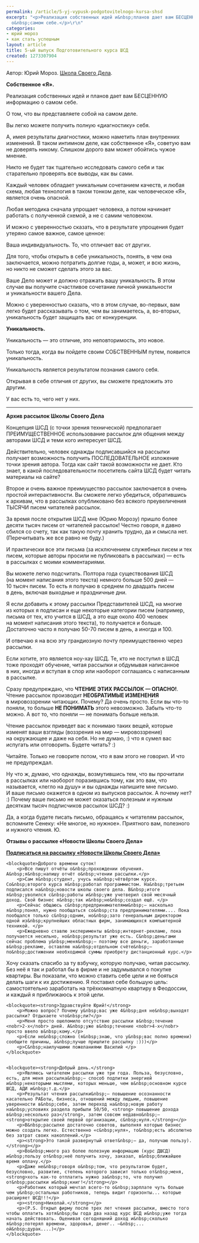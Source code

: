 ```yaml
---
permalink: /article/5-yj-vypusk-podgotovitelnogo-kursa-shsd
excerpt: "<p>Реализация собственных идей и&nbsp;планов дает вам БЕСЦЕННУЮ информацию
  о&nbsp;самом себе.</p>\r\n"
categories:
- юрий мороз
- как стать успешным
layout: article
title: 5-ый выпуск Подготовительного курса ШСД
created: 1273307904
---
```

<!--break-->
Автор: Юрий Мороз. <a href="http://www.shsd.ru/">Школа Своего Дела</a>. <br/>
<p><strong>Собственное «Я».</strong></p>
<p>Реализация собственных идей и&nbsp;планов дает вам БЕСЦЕННУЮ информацию о&nbsp;самом себе.</p>
<p>О&nbsp;том, что вы&nbsp;представляете собой на&nbsp;самом деле.</p>
<p>Вы&nbsp;легко можете получить полную «диагностику» себя.</p>
<p>А, имея результаты диагностики, можно наметить план внутренних изменений. В&nbsp;таком интимном деле, как собственное «Я», советую вам не&nbsp;доверять никому. Слишком дорого вам может обойтись чужое мнение.</p>
<p>Никто не&nbsp;будет так тщательно исследовать самого себя и&nbsp;так старательно проверять все выводы, как вы&nbsp;сами.</p>
<p>Каждый человек обладает уникальным сочетанием качеств, и&nbsp;любая схема, любая технология в&nbsp;таком тонком деле, как человеческое «Я», является очень опасной.</p>
<p>Любая методика сначала упрощает человека, а&nbsp;потом начинает работать с&nbsp;полученной схемой, а&nbsp;не&nbsp;с&nbsp;самим человеком.</p>
<p>И&nbsp;можно с&nbsp;уверенностью сказать, что в&nbsp;результате упрощения будет утеряно самое важное, самое ценное:</p>
<p>Ваша индивидуальность. То, что отличает вас от&nbsp;других.</p>
<p>Для того, чтобы открыть в&nbsp;себе уникальность, понять, в&nbsp;чем она заключается, можно потратить долгие годы, а, может, и&nbsp;всю жизнь, но&nbsp;никто не&nbsp;сможет сделать этого за&nbsp;вас.</p>
<p>Ваше Дело может и&nbsp;должно отражать вашу уникальность. В&nbsp;этом случае вы&nbsp;получите счастливое сочетание личной уникальности и&nbsp;уникальности вашего Дела.</p>
<p>Можно с&nbsp;уверенностью сказать, что в&nbsp;этом случае, во-первых, вам легко будет рассказывать о&nbsp;том, чем вы&nbsp;занимаетесь, а, во-вторых, уникальность будет защищать вас от&nbsp;конкуренции.</p>
<p><strong>Уникальность.</strong></p>
<p>Уникальность&nbsp;— это отличие, это неповторимость, это новое.</p>
<p>Только тогда, когда вы&nbsp;пойдете своим СОБСТВЕННЫМ путем, появится уникальность.</p>
<p>Уникальность является результатом познания самого себя.</p>
<p>Открывая в&nbsp;себе отличия от&nbsp;других, вы&nbsp;сможете предложить это другим.</p>
<p>У&nbsp;вас есть&nbsp;то, чего нет у&nbsp;них.</p>
<hr/> 
<p><strong>Архив рассылок Школы Своего Дела</strong></p>
<p>Концепция ШСД (с&nbsp;точки зрения технической) предполагает ПРЕИМУЩЕСТВЕННОЕ использование рассылок для общения между авторами ШСД и&nbsp;теми кого интересует ШСД.</p>
<p>Действительно, человек однажды подписавшийся на&nbsp;рассылки получает возможность получить ПОСЛЕДОВАТЕЛЬНОЕ изложение точки зрения автора. Тогда как сайт такой возможности не&nbsp;дает. Кто знает, в&nbsp;какой последовательности посетитель сайта ШСД будет читать материалы на&nbsp;сайте?</p>
<p>Второе и&nbsp;очень важное преимущество рассылок заключается в&nbsp;очень простой интерактивности. Вы&nbsp;сможете легко убедиться, обратившись к&nbsp;архивам, что в&nbsp;рассылках опубликовано без всякого преувеличения ТЫСЯЧИ писем читателей рассылок.</p>
<p>За&nbsp;время после открытия ШСД мне (Юрию Морозу) пришло более десяти тысяч писем от&nbsp;читателей рассылок! Честно говоря, я&nbsp;давно сбился со&nbsp;счету, так как такую почту хранить трудно, да&nbsp;и&nbsp;смысла нет. (Перечитывать&nbsp;же все равно не&nbsp;буду.)</p>
<p>И&nbsp;практически все эти письма (за&nbsp;исключением служебных писем и&nbsp;тех писем, которые авторы просили не&nbsp;публиковать в&nbsp;рассылках)&nbsp;— есть в&nbsp;рассылках с&nbsp;моими комментариями.</p>
<p>Вы&nbsp;можете легко подсчитать. Полтора года существования ШСД (на&nbsp;момент написания этого текста) немного больше 500 дней&nbsp;— 10&nbsp;тысяч писем. То&nbsp;есть я&nbsp;получаю в&nbsp;среднем по&nbsp;двадцать писем в&nbsp;день, включая выходные и&nbsp;праздничные дни.</p>
<p>Я&nbsp;если добавить к&nbsp;этому рассылки Представителей ШСД, на&nbsp;многие из&nbsp;которых я&nbsp;подписан и&nbsp;еще некоторые категории писем (например, письма от&nbsp;тех, кто учится в&nbsp;ШСД, а&nbsp;это еще около 400 человек на&nbsp;момент написания этого текста), то&nbsp;получается и&nbsp;больше. Достаточно часто я&nbsp;получаю <nobr>50-70</nobr> писем в&nbsp;день, а&nbsp;иногда и&nbsp;100.</p>
<p>И&nbsp;отвечаю я&nbsp;на&nbsp;всю эту грандиозную почту преимущественно через рассылки.</p>
<p>Если хотите, это является ноу-хау ШСД. Те, кто не&nbsp;поступил в&nbsp;ШСД тоже проходят обучение, читая рассылки и&nbsp;обдумывая написанное в&nbsp;них, иногда и&nbsp;вступая в&nbsp;спор или наоборот соглашаясь с&nbsp;написанным в&nbsp;рассылке. </p>
<p>Сразу предупреждаю, что <strong>ЧТЕНИЕ ЭТИХ РАССЫЛОК&nbsp;— ОПАСНО!</strong>. Чтение рассылок производит <strong>НЕОБРАТИМЫЕ ИЗМЕНЕНИЯ</strong> в&nbsp;мировоззрении читающих. Почему? Да&nbsp;очень просто. Если вы&nbsp;что-то поняли, то&nbsp;больше <strong>НЕ&nbsp;ПОНИМАТЬ</strong> этого невозможно. Забыть что-то можно. А&nbsp;вот&nbsp;то, что поняли&nbsp;— не&nbsp;понимать больше нельзя.</p>
<p>Чтение рассылок приведет вас к&nbsp;понимаю таких вещей, которые изменят ваши взгляды (воззрения на&nbsp;мир&nbsp;— мировоззрение) на&nbsp;окружающее и&nbsp;даже на&nbsp;себя. Но&nbsp;не&nbsp;думаю, :) что я&nbsp;сумел вас испугать или отговорить. Будете читать? :)</p>
<p>Читайте. Только не&nbsp;говорите потом, что я&nbsp;вам этого не&nbsp;говорил. И&nbsp;что не&nbsp;предупреждал. </p>
<p>Ну&nbsp;что&nbsp;ж, думаю, что однажды, возмутившись тем, что вы&nbsp;прочитали в&nbsp;рассылках или наоборот поразившись тому, как это вам, что называется, «легло на&nbsp;душу» и&nbsp;вы&nbsp;однажды напишите мне письмо. И&nbsp;ваше письмо окажется в&nbsp;одном из&nbsp;выпусков рассылок. А&nbsp;почему нет? :) Почему ваше письмо не&nbsp;может оказаться полезным и&nbsp;нужным десяткам тысяч подписчиков рассылок ШСД? :) </p>
<p>Да, а&nbsp;когда будете писать письмо, обращаясь к&nbsp;читателям рассылок, вспомните Сенеку: «Не&nbsp;многое, но&nbsp;нужное». Приятного вам, полезного и&nbsp;нужного чтения. Ю. </p>
<p><strong>Отзывы о&nbsp;рассылке «Новости Школы Своего Дела»</strong></p>
<p><strong><strong><a href="http://replay.web.archive.org/20080928071455/http://subscribe.ru/catalog/economics.school.moroz">Подписаться на&nbsp;рассылку «Новости Школы Своего Дела»</a></strong></strong></p>
 
	<blockquote>Доброго времени суток! 
		<p>Все пишут отчёты о&nbsp;прохождении обучения. А&nbsp;я&nbsp;напишу отчёт о&nbsp;чтении рассылки.</p>
		<p>Сам я&nbsp;студент, учусь на&nbsp;чётвёртом курсе. Со&nbsp;второго курса я&nbsp;работал программистом. На&nbsp;третьем подписался на&nbsp;новости школы своего дела. В&nbsp;итоге я&nbsp;уволился с&nbsp;работы и&nbsp;уже учетверил свой месячный доход. Свой бизнес я&nbsp;так и&nbsp;не&nbsp;создал ещё. </p>
		<p>Сейчас общаюсь с&nbsp;предпринимателями&nbsp;— насколько я&nbsp;понял, нужно пообщаться со&nbsp;ста предпринимателями.... Пока пообщался только с&nbsp;одним, но&nbsp;зато генеральным директором одной из&nbsp;крупнейших областных фирм, занимающихся компьютерной техникой. </p>
		<p>Ежедневно ставлю эксперименты в&nbsp;интернет-рекламе, пока получается несильно, но&nbsp;результат уже есть. С&nbsp;деньгами сейчас проблема у&nbsp;меня&nbsp;— поэтому все деньги, заработанные в&nbsp;рекламе, оставляю на&nbsp;отдельном счёте&nbsp;— по&nbsp;достижении необходимой суммы приобрету дистанционный курс.</p>
 Хочу сказать спасибо за&nbsp;ту&nbsp;взбучку, которую получаю, читая рассылку. Без неё я&nbsp;так и&nbsp;работал&nbsp;бы в&nbsp;фирме и&nbsp;не&nbsp;задумывался о&nbsp;покупке квартиры. Вы&nbsp;показали, что можно ставить себе цели и&nbsp;не&nbsp;бояться делать шаги к&nbsp;их&nbsp;достижению. Я&nbsp;поставил себе большую цель: самостоятельно заработать на&nbsp;трёхкомнатную квартиру в&nbsp;Феодоссии, и&nbsp;каждый я&nbsp;приближаюсь к&nbsp;этой цели. 
	</blockquote>
 
 
	<blockquote><strong>Здравствуйте Юрий!</strong> 
		<p>Можно вопрос? Почему у&nbsp;вас уже 4&nbsp;дня не&nbsp;выходят рассылки? Отдыхаете что&nbsp;ли?</p>
		<p>Меня просто ошеломило отсутствие рассылки в&nbsp;течение <nobr>2-х</nobr> дней. А&nbsp;уже в&nbsp;течение <nobr>4-х</nobr> просто ввело в&nbsp;кому.</p>
		<p>Если не&nbsp;сложно (я&nbsp;знаю, что у&nbsp;вас полно времени) сообщите причины, а&nbsp;лучше пришлите рассылку :)))</p>
		<p>С&nbsp;наилучшими пожеланиями Василий </p>
 	</blockquote>
 
 
	<blockquote><strong>Добрый день.</strong> 
		<p>Являюсь читателем рассылки уже три года. Польза, безусловно, есть, для меня рассылка&nbsp;— способ подпитки энергией и&nbsp;некоторыми мыслями, которых меньше, чем в&nbsp;основном курсе ШСД, АДИ и&nbsp;т.д.</p>
		<p>Результат чтения рассылки&nbsp;— повышение осознанности касательно РАБоты, бизнеса, отношений между людьми, повышение уверенности в&nbsp;себе, затем переход на&nbsp;новую работу на&nbsp;условиях раздела прибыли 50/50, <strong> повышение дохода в&nbsp;несколько раз</strong>, затем совсем недавно&nbsp;— <strong>открытие своей первой организации, с&nbsp;нуля.</strong></p>
		<p>В&nbsp;рассылке достаточно советов, выполняя которые бизнес можно создать легко. Естественно «с&nbsp;нуля», то&nbsp;есть абсолютно без затрат своих накоплений.</p>
		<p><strong>Это такой развернутый ответ&nbsp;— да, получаю пользу).</strong></p>
		<p>Во&nbsp;много раз более полезную информацию (курс ДШСД) и&nbsp;пользу от&nbsp;неё получить хочу, заказал, в&nbsp;ближайшее время оплачу.</p>
		<p>Даже не&nbsp;говоря о&nbsp;том, что результатом будет, безусловно, развитие, степень которого зависит только от&nbsp;меня, <strong>хоть как-то отплатить нужно за&nbsp;то, что получил от&nbsp;рассылки и&nbsp;книг!</strong></p>
		<p>Работник который мечтал всего-то о&nbsp;зарплате чуть больше чем у&nbsp;остальных работников, теперь видит горизонты... которые расширяет ШСД!!!</p>
		<p><strong>Николай.</strong></p>
		<p>(P.S. Открыл фирму после трех лет чтения рассылки, вместо того чтобы оплатить хотя&nbsp;бы года два назад курс ШСД и&nbsp;уже тогда начать действовать. Оценивая сегодняшний доход и&nbsp;сколько я&nbsp;потерял времени, здоровья, денег.. —&nbsp;... ой&nbsp;дурак....)</p>
 	</blockquote>
 


 
 

